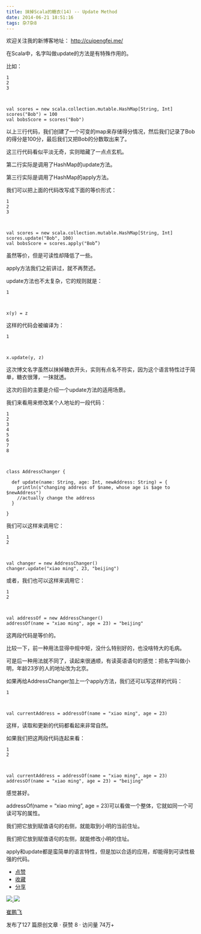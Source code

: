 ```yaml
---
title: 抹掉Scala的糖衣(14) -- Update Method
date: 2014-06-21 18:51:16
tags: 杂7杂8
---
```

欢迎关注我的新博客地址： [ http://cuipengfei.me/ ](http://cuipengfei.me/)

在Scala中，名字叫做update的方法是有特殊作用的。

比如：

    
    
    1
    2
    3
    
    
    
    val scores = new scala.collection.mutable.HashMap[String, Int]
    scores("Bob") = 100
    val bobsScore = scores("Bob")
    

以上三行代码，我们创建了一个可变的map来存储得分情况，然后我们记录了Bob的得分是100分，最后我们又把Bob的分数取出来了。

这三行代码看似平淡无奇，实则暗藏了一点点玄机。

第二行实际是调用了HashMap的update方法。

第三行实际是调用了HashMap的apply方法。

我们可以把上面的代码改写成下面的等价形式：

    
    
    1
    2
    3
    
    
    
    val scores = new scala.collection.mutable.HashMap[String, Int]
    scores.update("Bob", 100)
    val bobsScore = scores.apply("Bob”)
    

虽然等价，但是可读性却降低了一些。

apply方法我们之前讲过，就不再赘述。

update方法也不太复杂，它的规则就是：

    
    
    1
    
    
    
    x(y) = z
    

这样的代码会被编译为：

    
    
    1
    
    
    
    x.update(y, z)
    

这次博文名字虽然以抹掉糖衣开头，实则有点名不符实，因为这个语言特性过于简单，糖衣很薄，一抹就透。

这次的目的主要是介绍一个update方法的适用场景。

我们来看用来修改某个人地址的一段代码：

    
    
    1
    2
    3
    4
    5
    6
    7
    8
    
    
    
    class AddressChanger {
    
      def update(name: String, age: Int, newAddress: String) = {
        println(s"changing address of $name, whose age is $age to $newAddress")
        //actually change the address
      }
    
    }
    

我们可以这样来调用它：

    
    
    1
    2
    
    
    
    val changer = new AddressChanger()
    changer.update("xiao ming", 23, "beijing")
    

或者，我们也可以这样来调用它：

    
    
    1
    2
    
    
    
    val addressOf = new AddressChanger()
    addressOf(name = "xiao ming", age = 23) = "beijing"
    

这两段代码是等价的。

比较一下，前一种用法显得中规中矩，没什么特别好的，也没啥特大的毛病。

可是后一种用法就不同了，读起来很通顺，有读英语语句的感觉：把名字叫做小明，年龄23岁的人的地址改为北京。

如果再给AddressChanger加上一个apply方法，我们还可以写这样的代码：

    
    
    1
    
    
    
    val currentAddress = addressOf(name = "xiao ming", age = 23)
    

这样，读取和更新的代码都看起来非常自然。

如果我们把这两段代码连起来看：

    
    
    1
    2
    
    
    
    val currentAddress = addressOf(name = "xiao ming", age = 23)
    addressOf(name = "xiao ming", age = 23) = "beijing"
    

感觉甚好。

addressOf(name = “xiao ming”, age = 23)可以看做一个整体，它就如同一个可读可写的属性。

我们把它放到赋值语句的右侧，就能取到小明的当前住址。

我们把它放到赋值语句的左侧，就能修改小明的住址。

apply和update都是蛮简单的语言特性，但是加以合适的应用，却能得到可读性极强的代码。

  * [ 点赞  ](javascript:;)
  * [ 收藏  ](javascript:;)
  * [ 分享 ](javascript:;)

[ ![](https://profile.csdnimg.cn/5/2/5/3_cuipengfei1)
![](https://g.csdnimg.cn/static/user-reg-year/1x/11.png)
](https://blog.csdn.net/cuipengfei1)

[ 崔鹏飞 ](https://blog.csdn.net/cuipengfei1)

发布了127 篇原创文章  ·  获赞 8  ·  访问量 74万+

